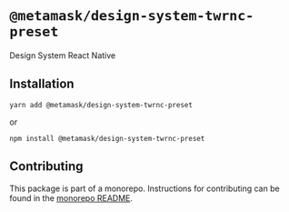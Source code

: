 # `@metamask/design-system-twrnc-preset`

Design System React Native

## Installation

`yarn add @metamask/design-system-twrnc-preset`

or

`npm install @metamask/design-system-twrnc-preset`

## Contributing

This package is part of a monorepo. Instructions for contributing can be found in the [monorepo README](https://github.com/MetaMask/metamask-design-system#readme).

